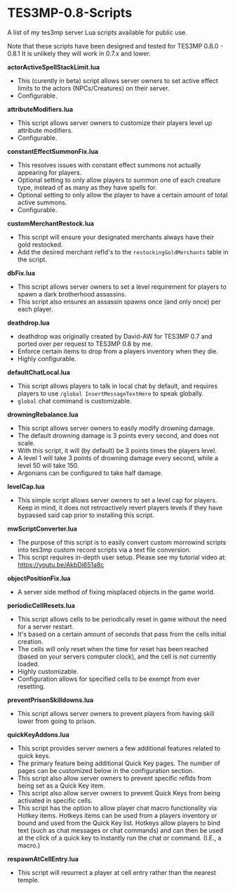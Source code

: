 # TES3MP-0.8-Scripts
A list of my tes3mp server Lua scripts available for public use.

Note that these scripts have been designed and tested for TES3MP 0.8.0 - 0.8.1
It is unlikely they will work in 0.7.x and lower.



**actorActiveSpellStackLimit.lua**
  - This (curently in beta) script allows server owners to set active effect limits to the actors (NPCs/Creatures) on their server.
  - Configurable.


**attributeModifiers.lua**
  - This script allows server owners to customize their players level up attribute modifiers.
  - Configurable.


**constantEffectSummonFix.lua**
  - This resolves issues with constant effect summons not actually appearing for players.
  - Optional setting to only allow players to summon one of each creature type, instead of as many as they have spells for.
  - Optional setting to only allow the player to have a certain amount of total active summons.
  - Configurable.


**customMerchantRestock.lua**
  - This script will ensure your designated merchants always have their gold restocked.
  - Add the desired merchant refId's to the `restockingGoldMerchants` table in the script.


**dbFix.lua**
  - This script allows server owners to set a level requirement for players to spawn a dark brotherhood assassins.
  - This script also ensures an assassin spawns once (and only once) per each player.


**deathdrop.lua**
  - deathdrop was originally created by David-AW for TES3MP 0.7 and ported over per request to TES3MP 0.8 by me.
  - Enforce certain items to drop from a players inventory when they die.
  - Highly configurable.


**defaultChatLocal.lua**
  - This script allows players to talk in local chat by default, and requires players to use `/global InsertMessageTextHere` to speak globally.
  - `global` chat comimand is customizable.


**drowningRebalance.lua**
  - This script allows server owners to easily modify drowning damage.
  - The default drowning damage is 3 points every second, and does not scale.
  - With this script, it will (by default) be 3 points times the players level.
  - A level 1 will take 3 points of drowning damage every second, while a level 50 will take 150.
  - Argonians can be configured to take half damage.


**levelCap.lua**
  - This simple script allows server owners to set a level cap for players. Keep in mind, it does not retroactively revert players levels if they have bypassed said cap prior to installing this script.


**mwScriptConverter.lua**
  - The purpose of this script is to easily convert custom morrowind scripts into tes3mp custom record scripts via a text file conversion.
  - This script requires in-depth user setup. Please see my tutorial video at: https://youtu.be/AkbDi651a8c


**objectPositionFix.lua**
  - A server side method of fixing misplaced objects in the game world.


**periodicCellResets.lua**
  - This script allows cells to be periodically reset in game without the need for a server restart.
  - It's based on a certain amount of seconds that pass from the cells initial creation. 
  - The cells will only reset when the time for reset has been reached (based on your servers computer clock), and the cell is not currently loaded.
  - Highly customizable.
  - Configuration allows for specified cells to be exempt from ever resetting.


**preventPrisonSkilldowns.lua**
  - This script allows server owners to prevent players from having skill lower from going to prison.
 
 
**quickKeyAddons.lua**
  - This script provides server owners a few additional features related to quick keys.
  - The primary feature being additional Quick Key pages. The number of pages can be customized below in the configuration section.
  - This script also allow server owners to prevent specific refIds from being set as a Quick Key item.
  - This script also allow server owners to prevent Quick Keys from being activated in specific cells.
  - This script has the option to allow player chat macro functionality via Hotkey items. Hotkeys items can be used from a players inventory or bound and used from the Quick Key list. 
      Hotkeys allow players to bind text (such as chat messages or chat commands) and can then be used at the click of a quick key to instantly run the chat or command. (I.E., a macro.) 
 
 
**respawnAtCellEntry.lua**
  - This script will resurrect a player at cell entry rather than the nearest temple.

